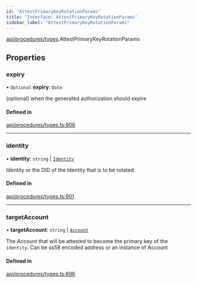 ```yaml
---
id: "AttestPrimaryKeyRotationParams"
title: "Interface: AttestPrimaryKeyRotationParams"
sidebar_label: "AttestPrimaryKeyRotationParams"
---
```


[api/procedures/types](../../../../../modules/API/Procedures/Types/Types.md).AttestPrimaryKeyRotationParams

## Properties

### expiry

• `Optional` **expiry**: `Date`

(optional) when the generated authorization should expire

#### Defined in

[api/procedures/types.ts:906](https://github.com/PolymeshAssociation/polymesh-sdk/blob/995f17653/src/api/procedures/types.ts#L906)

___

### identity

• **identity**: `string` \| [`Identity`](../../../../../classes/API/Entities/Identity/Identity.md)

Identity or the DID of the Identity that is to be rotated

#### Defined in

[api/procedures/types.ts:901](https://github.com/PolymeshAssociation/polymesh-sdk/blob/995f17653/src/api/procedures/types.ts#L901)

___

### targetAccount

• **targetAccount**: `string` \| [`Account`](../../../../../classes/API/Entities/Account/Account.md)

The Account that will be attested to become the primary key of the `identity`. Can be ss58 encoded address or an instance of Account

#### Defined in

[api/procedures/types.ts:896](https://github.com/PolymeshAssociation/polymesh-sdk/blob/995f17653/src/api/procedures/types.ts#L896)
